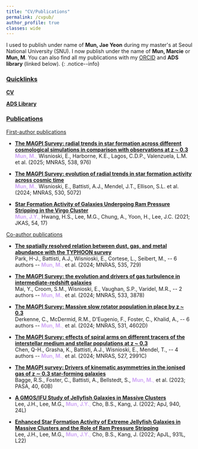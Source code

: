 ```yaml
---
title: "CV/Publications"
permalink: /cvpub/
author_profile: true
classes: wide
---
```


I used to publish under name of **Mun, Jae Yeon** during my master's at Seoul National University (SNU). I now publish under the name of **Mun, Marcie** or **Mun, M**. You can also find all my publications with my <a href="https://orcid.org/0000-0002-3706-9955"> ORCID</a> and **ADS library** (linked below). 
{: .notice--info}

<h3><u>
	Quicklinks
</u> </h3>

[**CV**](/assets/docs/MMun_CV_12Mar2025.pdf)

<a href="https://ui.adsabs.harvard.edu/public-libraries/-HbeVQlwRAShXGAsJbOp5Q"> **ADS Library** </a>

<h3><u>
	Publications
</u> </h3>

<h9><u>
	First-author publications
</u> </h9>

- [**The MAGPI Survey: radial trends in star formation across different cosmological simulations in comparison with observations at z ~ 0.3**](https://ui.adsabs.harvard.edu/abs/2024arXiv241117882M/abstract) <br />
<span style="color:#CFA6F5">**Mun, M.**,</span> Wisnioski, E., Harborne, K.E., Lagos, C.D.P., Valenzuela, L.M. et al. (2025; MNRAS, 538, 976)

- [**The MAGPI Survey: evolution of radial trends in star formation activity across cosmic time**](https://ui.adsabs.harvard.edu/abs/2024MNRAS.530.5072M/abstract) <br />
<span style="color:#CFA6F5">**Mun, M.**,</span> Wisnioski, E., Battisti, A.J., Mendel, J.T., Ellison, S.L. et al. (2024; MNRAS, 530, 5072) 

- [**Star Formation Activity of Galaxies Undergoing Ram Pressure Stripping in the Virgo Cluster**](https://ui.adsabs.harvard.edu/abs/2021JKAS...54...17M/abstract) <br />
<span style="color:#CFA6F5">**Mun, J.Y.**,</span> Hwang, H.S., Lee, M.G., Chung, A., Yoon, H., Lee, J.C. (2021; JKAS, 54, 17)

<h9><u>
	Co-author publications
</u> </h9>

- [**The spatially resolved relation between dust, gas, and metal abundance with the TYPHOON survey**](https://ui.adsabs.harvard.edu/abs/2024MNRAS.535..729P/abstract) <br />
Park, H-J., Battisti, A.J., Wisnioski, E., Cortese, L., Seibert, M., -- 6 authors -- <span style="color:#CFA6F5">**Mun, M.**,</span> et al. (2024; MNRAS, 535, 729)

- [**The MAGPI Survey: the evolution and drivers of gas turbulence in intermediate-redshift galaxies**](https://ui.adsabs.harvard.edu/abs/2024MNRAS.533.3878M/abstract) <br />
Mai, Y., Croom, S.M., Wisnioski, E., Vaughan, S.P., Varidel, M.R., -- 2 authors -- <span style="color:#CFA6F5">**Mun, M.**,</span> et al. (2024; MNRAS, 533, 3878)

- [**The MAGPI Survey: Massive slow rotator population in place by z ~ 0.3**](https://ui.adsabs.harvard.edu/abs/2024MNRAS.531.4602D/abstract) <br />
Derkenne, C., McDermid, R.M., D'Eugenio, F., Foster, C., Khalid, A., -- 6 authors -- <span style="color:#CFA6F5">**Mun, M.**,</span> et al. (2024; MNRAS, 531, 4602D)

- [**The MAGPI Survey: effects of spiral arms on different tracers of the interstellar medium and stellar populations at z ~ 0.3**](https://ui.adsabs.harvard.edu/abs/2024MNRAS.527.2991C/abstract) <br />
Chen, Q-H., Grasha, K., Battisti, A.J., Wisnioski, E., Mendel, T., -- 4 authors -- <span style="color: #CFA6F5">**Mun, M.**,</span> et al. (2024; MNRAS, 527, 2991C)

- [**The MAGPI survey: Drivers of kinematic asymmetries in the ionised gas of z ∼ 0.3 star-forming galaxies**](https://ui.adsabs.harvard.edu/abs/2023PASA...40...60B/abstract) <br />
Bagge, R.S., Foster, C., Battisti, A., Bellstedt, S., <span style="color:#CFA6F5">**Mun, M.**,</span> et al. (2023; PASA, 40, 60B)

- [**A GMOS/IFU Study of Jellyfish Galaxies in Massive Clusters**](https://ui.adsabs.harvard.edu/abs/2022ApJ...940...24L/abstract) <br />
Lee, J.H., Lee, M.G., <span style="color:#CFA6F5">**Mun, J.Y.**,</span> Cho, B.S., Kang, J. (2022; ApJ, 940, 24L)

- [**Enhanced Star Formation Activity of Extreme Jellyfish Galaxies in Massive Clusters and the Role of Ram Pressure Stripping**](https://ui.adsabs.harvard.edu/abs/2022ApJ...931L..22L/abstract) <br />
Lee, J.H., Lee, M.G., <span style="color:#CFA6F5">**Mun, J.Y.**,</span> Cho, B.S., Kang, J. (2022; ApJL, 931L, L22)
